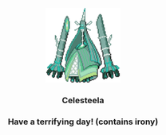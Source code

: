 <p align="center">
    <img src="https://raw.githubusercontent.com/PokeAPI/sprites/master/sprites/pokemon/797.png" width="150" height="150">
</p>
<h3 align="center"> <b>Celesteela</b></h3>
<h3 align="center">Have a terrifying day! (contains irony)</h3>
